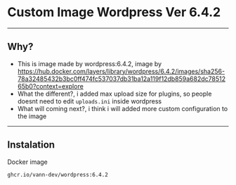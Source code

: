 # Custom Image Wordpress Ver 6.4.2
___

## Why?
- This is image made by wordpress:6.4.2, image by https://hub.docker.com/layers/library/wordpress/6.4.2/images/sha256-78a32485432b3bc0ff474fc537037db31ba12a119f12db859a682dc7851265b0?context=explore
- What the different?, i added max upload size for plugins, so people doesnt need to edit `uploads.ini` inside wordpress
- What will coming next?, i think i will added more custom configuration to the image

___

## Instalation

Docker image
```
ghcr.io/vann-dev/wordpress:6.4.2
```

